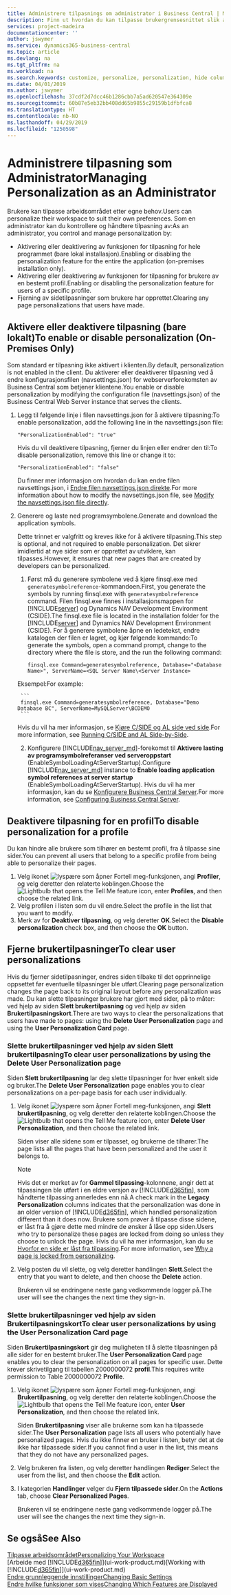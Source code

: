 ```yaml
---
title: Administrere tilpasnings om administrator i Business Central | Microsoft-dokumentasjon
description: Finn ut hvordan du kan tilpasse brukergrensesnittet slik at det passer til din arbeidsmåte.
services: project-madeira
documentationcenter: ''
author: jswymer
ms.service: dynamics365-business-central
ms.topic: article
ms.devlang: na
ms.tgt_pltfrm: na
ms.workload: na
ms.search.keywords: customize, personalize, personalization, hide columns, remove fields, move fields
ms.date: 04/01/2019
ms.author: jswymer
ms.openlocfilehash: 37cdf2d7dcc46b1286cbb7a5ad620547e364309e
ms.sourcegitcommit: 60b87e5eb32bb408dd65b9855c29159b1dfbfca8
ms.translationtype: HT
ms.contentlocale: nb-NO
ms.lasthandoff: 04/29/2019
ms.locfileid: "1250598"
---
```

# <a name="managing-personalization-as-an-administrator"></a><span data-ttu-id="790c2-103">Administrere tilpasning som Administrator</span><span class="sxs-lookup"><span data-stu-id="790c2-103">Managing Personalization as an Administrator</span></span>

<span data-ttu-id="790c2-104"> Brukere kan tilpasse arbeidsområdet etter egne behov.</span><span class="sxs-lookup"><span data-stu-id="790c2-104">Users can personalize their workspace to suit their own preferences.</span></span> <span data-ttu-id="790c2-105">Som en administrator kan du kontrollere og håndtere tilpasning av:</span><span class="sxs-lookup"><span data-stu-id="790c2-105">As an administrator, you control and manage personalization by:</span></span>

-   <span data-ttu-id="790c2-106">Aktivering eller deaktivering av funksjonen for tilpasning for hele programmet (bare lokal installasjon).</span><span class="sxs-lookup"><span data-stu-id="790c2-106">Enabling or disabling the personalization feature for the entire the application (on-premises installation only).</span></span>
-   <span data-ttu-id="790c2-107">Aktivering eller deaktivering av funksjonen for tilpasning for brukere av en bestemt profil.</span><span class="sxs-lookup"><span data-stu-id="790c2-107">Enabling or disabling the personalization feature for users of a specific profile.</span></span>
-   <span data-ttu-id="790c2-108">Fjerning av sidetilpasninger som brukere har opprettet.</span><span class="sxs-lookup"><span data-stu-id="790c2-108">Clearing any page personalizations that users have made.</span></span>

## <a name="EnablePersonalization"></a><span data-ttu-id="790c2-109">Aktivere eller deaktivere tilpasning (bare lokalt)</span><span class="sxs-lookup"><span data-stu-id="790c2-109">To enable or disable personalization (On-Premises Only)</span></span>

<span data-ttu-id="790c2-110">Som standard er tilpasning ikke aktivert i klienten.</span><span class="sxs-lookup"><span data-stu-id="790c2-110">By default, personalization is not enabled in the client.</span></span> <span data-ttu-id="790c2-111">Du aktiverer eller deaktiverer tilpasning ved å endre konfigurasjonsfilen (navsettings.json) for webserverforekomsten av Business Central som betjener klientene.</span><span class="sxs-lookup"><span data-stu-id="790c2-111">You enable or disable personalization by modifying the configuration file (navsettings.json) of the Business Central Web Server instance that serves the clients.</span></span>

1. <span data-ttu-id="790c2-112">Legg til følgende linje i filen navsettings.json for å aktivere tilpasning:</span><span class="sxs-lookup"><span data-stu-id="790c2-112">To enable personalization, add the following line in the navsettings.json file:</span></span>

    ```
    "PersonalizationEnabled": "true"
    ```

    <span data-ttu-id="790c2-113">Hvis du vil deaktivere tilpasning, fjerner du linjen eller endrer den til:</span><span class="sxs-lookup"><span data-stu-id="790c2-113">To disable personalization, remove this line or change it to:</span></span>

    ```
    "PersonalizationEnabled": "false"
    ```

    <span data-ttu-id="790c2-114">Du finner mer informasjon om hvordan du kan endre filen navsettings.json, i [Endre filen navsettings.json direkte](https://docs.microsoft.com/en-us/dynamics365/business-central/dev-itpro/administration/configure-web-server?branch=master#Settings).</span><span class="sxs-lookup"><span data-stu-id="790c2-114">For more information about how to modify the navsettings.json file, see [Modify the navsettings.json file directly](https://docs.microsoft.com/en-us/dynamics365/business-central/dev-itpro/administration/configure-web-server?branch=master#Settings).</span></span>

2. <span data-ttu-id="790c2-115">Generere og laste ned programsymbolene.</span><span class="sxs-lookup"><span data-stu-id="790c2-115">Generate and download the application symbols.</span></span>

    <span data-ttu-id="790c2-116">Dette trinnet er valgfritt og kreves ikke for å aktivere tilpasning.</span><span class="sxs-lookup"><span data-stu-id="790c2-116">This step is optional, and not required to enable personalization.</span></span> <span data-ttu-id="790c2-117">Det sikrer imidlertid at nye sider som er opprettet av utviklere, kan tilpasses.</span><span class="sxs-lookup"><span data-stu-id="790c2-117">However, it ensures that new pages that are created by developers can be personalized.</span></span>

    1. <span data-ttu-id="790c2-118">Først må du generere symbolene ved å kjøre finsql.exe med `generatesymbolreference`-kommandoen.</span><span class="sxs-lookup"><span data-stu-id="790c2-118">First, you generate the symbols by running finsql.exe with `generatesymbolreference` command.</span></span> <span data-ttu-id="790c2-119">Filen finsql.exe finnes i installasjonsmappen for [!INCLUDE[server](includes/server.md)] og Dynamics NAV Development Environment (CSIDE).</span><span class="sxs-lookup"><span data-stu-id="790c2-119">The finsql.exe file is located in the installation folder for the [!INCLUDE[server](includes/server.md)] and Dynamics NAV Development Environment (CSIDE).</span></span> <span data-ttu-id="790c2-120">For å generere symbolene åpne en ledetekst, endre katalogen der filen er lagret, og kjør følgende kommando:</span><span class="sxs-lookup"><span data-stu-id="790c2-120">To generate the symbols, open a command prompt, change to the directory where the file is store, and the run the following command:</span></span>

        ```
        finsql.exe Command=generatesymbolreference, Database="<Database Name>", ServerName=<SQL Server Name\<Server Instance>
        ```
    <span data-ttu-id="790c2-121">Eksempel:</span><span class="sxs-lookup"><span data-stu-id="790c2-121">For example:</span></span>

        ```
        finsql.exe Command=generatesymbolreference, Database="Demo Database BC", ServerName=MySQLServer\BCDEMO
        ```

    <span data-ttu-id="790c2-122">Hvis du vil ha mer informasjon, se [Kjøre C/SIDE og AL side ved side](https://docs.microsoft.com/en-us/dynamics365/business-central/dev-itpro/developer/devenv-running-cside-and-al-side-by-side).</span><span class="sxs-lookup"><span data-stu-id="790c2-122">For more information, see [Running C/SIDE and AL Side-by-Side](https://docs.microsoft.com/en-us/dynamics365/business-central/dev-itpro/developer/devenv-running-cside-and-al-side-by-side).</span></span>

    2. <span data-ttu-id="790c2-123">Konfigurere [!INCLUDE[nav_server_md](includes/nav_server_md.md)]-forekomst til **Aktivere lasting av programsymbolreferanser ved serveroppstart** (EnableSymbolLoadingAtServerStartup).</span><span class="sxs-lookup"><span data-stu-id="790c2-123">Configure [!INCLUDE[nav_server_md](includes/nav_server_md.md)] instance to **Enable loading application symbol references at server startup** (EnableSymbolLoadingAtServerStartup).</span></span> <span data-ttu-id="790c2-124">Hvis du vil ha mer informasjon, kan du se [Konfigurere Business Central Server](https://docs.microsoft.com/en-us/dynamics365/business-central/dev-itpro/administration/configure-server-instance#development-settings).</span><span class="sxs-lookup"><span data-stu-id="790c2-124">For more information, see [Configuring Business Central Server](https://docs.microsoft.com/en-us/dynamics365/business-central/dev-itpro/administration/configure-server-instance#development-settings).</span></span>

## <a name="to-disable-personalization-for-a-profile"></a><span data-ttu-id="790c2-125">Deaktivere tilpasning for en profil</span><span class="sxs-lookup"><span data-stu-id="790c2-125">To disable personalization for a profile</span></span>

<span data-ttu-id="790c2-126">Du kan hindre alle brukere som tilhører en bestemt profil, fra å tilpasse sine sider.</span><span class="sxs-lookup"><span data-stu-id="790c2-126">You can prevent all users that belong to a specific profile from being able to personalize their pages.</span></span>

1. <span data-ttu-id="790c2-127">Velg ikonet ![lyspære som åpner Fortell meg-funksjonen](media/ui-search/search_small.png "Fortell hva du vil gjøre"), angi **Profiler**, og velg deretter den relaterte koblingen.</span><span class="sxs-lookup"><span data-stu-id="790c2-127">Choose the ![Lightbulb that opens the Tell Me feature](media/ui-search/search_small.png "Tell me what you want to do") icon, enter **Profiles**, and then choose the related link.</span></span>
2. <span data-ttu-id="790c2-128">Velg profilen i listen som du vil endre.</span><span class="sxs-lookup"><span data-stu-id="790c2-128">Select the profile in the list that you want to modify.</span></span>
3. <span data-ttu-id="790c2-129">Merk av for **Deaktiver tilpasning**, og velg deretter **OK**.</span><span class="sxs-lookup"><span data-stu-id="790c2-129">Select the **Disable personalization** check box, and then choose the **OK** button.</span></span>

## <a name="to-clear-user-personalizations"></a><span data-ttu-id="790c2-130">Fjerne brukertilpasninger</span><span class="sxs-lookup"><span data-stu-id="790c2-130">To clear user personalizations</span></span>

<span data-ttu-id="790c2-131">Hvis du fjerner sidetilpasninger, endres siden tilbake til det opprinnelige oppsettet før eventuelle tilpasninger ble utført.</span><span class="sxs-lookup"><span data-stu-id="790c2-131">Clearing page personalization changes the page back to its original layout before any personalization was made.</span></span> <span data-ttu-id="790c2-132">Du kan slette tilpasninger brukere har gjort med sider, på to måter: ved hjelp av siden **Slett brukertilpasning** og ved hjelp av siden **Brukertilpasningskort**.</span><span class="sxs-lookup"><span data-stu-id="790c2-132">There are two ways to clear the personalizations that users have made to pages: using the **Delete User Personalization** page and using the **User Personalization Card** page.</span></span>

### <a name="to-clear-user-personalizations-by-using-the-delete-user-personalization-page"></a><span data-ttu-id="790c2-133">Slette brukertilpasninger ved hjelp av siden Slett brukertilpasning</span><span class="sxs-lookup"><span data-stu-id="790c2-133">To clear user personalizations by using the Delete User Personalization page</span></span>

<span data-ttu-id="790c2-134">Siden **Slett brukertilpasning** lar deg slette tilpasninger for hver enkelt side og bruker.</span><span class="sxs-lookup"><span data-stu-id="790c2-134">The **Delete User Personalization** page enables you to clear personalizations on a per-page basis for each user individually.</span></span>

1. <span data-ttu-id="790c2-135">Velg ikonet ![lyspære som åpner Fortell meg-funksjonen](media/ui-search/search_small.png "Fortell hva du vil gjøre"), angi **Slett brukertilpasning**, og velg deretter den relaterte koblingen.</span><span class="sxs-lookup"><span data-stu-id="790c2-135">Choose the ![Lightbulb that opens the Tell Me feature](media/ui-search/search_small.png "Tell me what you want to do") icon, enter **Delete User Personalization**, and then choose the related link.</span></span>

    <span data-ttu-id="790c2-136">Siden viser alle sidene som er tilpasset, og brukerne de tilhører.</span><span class="sxs-lookup"><span data-stu-id="790c2-136">The page lists all the pages that have been personalized and the user it belongs to.</span></span>

    >[!NOTE]
    > <span data-ttu-id="790c2-137">Hvis det er merket av for **Gammel tilpassing**-kolonnene, angir dett at tilpassingen ble utført i en eldre versjon av [!INCLUDE[d365fin](includes/d365fin_md.md)], som håndterte tilpassing annerledes enn nå.</span><span class="sxs-lookup"><span data-stu-id="790c2-137">A check mark in the **Legacy Personalization** columns indicates that the personalization was done in an older version of [!INCLUDE[d365fin](includes/d365fin_md.md)], which handled personalization different than it does now.</span></span> <span data-ttu-id="790c2-138">Brukere som prøver å tilpasse disse sidene, er låst fra å gjøre dette med mindre de ønsker å låse opp siden.</span><span class="sxs-lookup"><span data-stu-id="790c2-138">Users who try to personalize these pages are locked from doing so unless they choose to unlock the page.</span></span> <span data-ttu-id="790c2-139">Hvis du vil ha mer informasjon, kan du se [Hvorfor en side er låst fra tilpassing](ui-personalization-locked.md).</span><span class="sxs-lookup"><span data-stu-id="790c2-139">For more information, see [Why a page is locked from personalizing](ui-personalization-locked.md).</span></span>

2. <span data-ttu-id="790c2-140">Velg posten du vil slette, og velg deretter handlingen **Slett**.</span><span class="sxs-lookup"><span data-stu-id="790c2-140">Select the entry that you want to delete, and then choose the **Delete** action.</span></span>

    <span data-ttu-id="790c2-141">Brukeren vil se endringene neste gang vedkommende logger på.</span><span class="sxs-lookup"><span data-stu-id="790c2-141">The user will see the changes the next time they sign-in.</span></span>

### <a name="to-clear-user-personalizations-by-using-the-user-personalization-card-page"></a><span data-ttu-id="790c2-142">Slette brukertilpasninger ved hjelp av siden Brukertilpasningskort</span><span class="sxs-lookup"><span data-stu-id="790c2-142">To clear user personalizations by using the User Personalization Card page</span></span>

<span data-ttu-id="790c2-143">Siden **Brukertilpasningskort** gir deg muligheten til å slette tilpasningen på alle sider for en bestemt bruker.</span><span class="sxs-lookup"><span data-stu-id="790c2-143">The **User Personalization Card** page enables you to clear the personalization on all pages for specific user.</span></span> <span data-ttu-id="790c2-144">Dette krever skrivetilgang til tabellen 2000000072 **profil**.</span><span class="sxs-lookup"><span data-stu-id="790c2-144">This requires write permission to Table 2000000072 **Profile**.</span></span>

1. <span data-ttu-id="790c2-145">Velg ikonet ![lyspære som åpner Fortell meg-funksjonen](media/ui-search/search_small.png "Fortell hva du vil gjøre"), angi **Brukertilpasning**, og velg deretter den relaterte koblingen.</span><span class="sxs-lookup"><span data-stu-id="790c2-145">Choose the ![Lightbulb that opens the Tell Me feature](media/ui-search/search_small.png "Tell me what you want to do") icon, enter **User Personalization**, and then choose the related link.</span></span>

    <span data-ttu-id="790c2-146">Siden **Brukertilpasning** viser alle brukerne som kan ha tilpassede sider.</span><span class="sxs-lookup"><span data-stu-id="790c2-146">The **User Personalization** page lists all users who potentially have personalized pages.</span></span> <span data-ttu-id="790c2-147">Hvis du ikke finner en bruker i listen, betyr det at de ikke har tilpassede sider.</span><span class="sxs-lookup"><span data-stu-id="790c2-147">If you cannot find a user in the list, this means that they do not have any personalized pages.</span></span>

2. <span data-ttu-id="790c2-148">Velg brukeren fra listen, og velg deretter handlingen **Rediger**.</span><span class="sxs-lookup"><span data-stu-id="790c2-148">Select the user from the list, and then choose the **Edit** action.</span></span>

3. <span data-ttu-id="790c2-149">I kategorien **Handlinger** velger du **Fjern tilpassede sider**.</span><span class="sxs-lookup"><span data-stu-id="790c2-149">On the **Actions** tab, choose **Clear Personalized Pages**.</span></span>

    <span data-ttu-id="790c2-150">Brukeren vil se endringene neste gang vedkommende logger på.</span><span class="sxs-lookup"><span data-stu-id="790c2-150">The user will see the changes the next time they sign-in.</span></span>

## <a name="see-also"></a><span data-ttu-id="790c2-151">Se også</span><span class="sxs-lookup"><span data-stu-id="790c2-151">See Also</span></span>
[<span data-ttu-id="790c2-152">Tilpasse arbeidsområdet</span><span class="sxs-lookup"><span data-stu-id="790c2-152">Personalizing Your Workspace</span></span>](ui-personalization-user.md)  
<span data-ttu-id="790c2-153">[Arbeide med [!INCLUDE[d365fin](includes/d365fin_md.md)]](ui-work-product.md)</span><span class="sxs-lookup"><span data-stu-id="790c2-153">[Working with [!INCLUDE[d365fin](includes/d365fin_md.md)]](ui-work-product.md)</span></span>  
[<span data-ttu-id="790c2-154">Endre grunnleggende innstillinger</span><span class="sxs-lookup"><span data-stu-id="790c2-154">Changing Basic Settings</span></span>](ui-change-basic-settings.md)  
[<span data-ttu-id="790c2-155">Endre hvilke funksjoner som vises</span><span class="sxs-lookup"><span data-stu-id="790c2-155">Changing Which Features are Displayed</span></span>](ui-experiences.md)  
